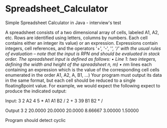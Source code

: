 # Spreadsheet_Calculator
Simple Spreadsheet Calculator in Java - interview's test


A spreadsheet consists of a two dimensional array of cells, labeled A1, A2, etc. Rows are 
identified using letters, columns by numbers. Each cell contains either an integer  its value) or 
an expression. Expressions contain integers, cell references, and the operators '+', '-', '*', '/' 
with the usual rules of evaluation – note that the input is RPN and should be evaluated in stack 
order. 
The spreadsheet input is defined as follows: 
• Line 1: two integers, defining the width and height of the spreadsheet  n, m) 
• n*m lines each containing an expression which is the value of the corresponding cell 
 cells enumerated in the order A1, A2, A<n>, B1, ...) 
 Your program must output its data in the same format, but each cell should be reduced to a 
single floating8point value.  For example, we would expect the following expect to produce the 
indicated output:  
 
Input:
3 2
A2
4 5 *
A1
A1 B2 / 2 +
3
39 B1 B2 * /

Output 
3 2
20.0000
20.0000
20.0000
8.66667
3.00000
1.50000

Program should detect cyclic


